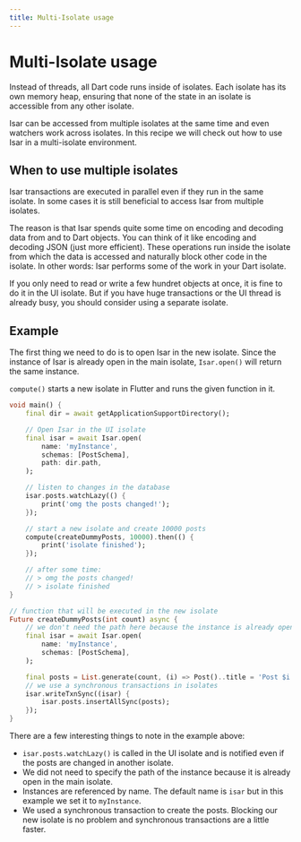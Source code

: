```yaml
---
title: Multi-Isolate usage
---
```


# Multi-Isolate usage

Instead of threads, all Dart code runs inside of isolates. Each isolate has its own memory heap, ensuring that none of the state in an isolate is accessible from any other isolate.

Isar can be accessed from multiple isolates at the same time and even watchers work across isolates. In this recipe we will check out how to use Isar in a multi-isolate environment.

## When to use multiple isolates

Isar transactions are executed in parallel even if they run in the same isolate. In some cases it is still beneficial to access Isar from multiple isolates.

The reason is that Isar spends quite some time on encoding and decoding data from and to Dart objects. You can think of it like encoding and decoding JSON (just more efficient). These operations run inside the isolate from which the data is accessed and naturally block other code in the isolate. In other words: Isar performs some of the work in your Dart isolate.

If you only need to read or write a few hundret objects at once, it is fine to do it in the UI isolate. But if you have huge transactions or the UI thread is already busy, you should consider using a separate isolate.

## Example

The first thing we need to do is to open Isar in the new isolate. Since the instance of Isar is already open in the main isolate, `Isar.open()` will return the same instance.

`compute()` starts a new isolate in Flutter and runs the given function in it.

```dart
void main() {
    final dir = await getApplicationSupportDirectory();

    // Open Isar in the UI isolate
    final isar = await Isar.open(
        name: 'myInstance',
        schemas: [PostSchema],
        path: dir.path,
    );

    // listen to changes in the database
    isar.posts.watchLazy(() {
        print('omg the posts changed!');
    });

    // start a new isolate and create 10000 posts
    compute(createDummyPosts, 10000).then(() {
        print('isolate finished');
    });

    // after some time:
    // > omg the posts changed!
    // > isolate finished
}

// function that will be executed in the new isolate
Future createDummyPosts(int count) async {
    // we don't need the path here because the instance is already open
    final isar = await Isar.open(
        name: 'myInstance',
        schemas: [PostSchema],
    );

    final posts = List.generate(count, (i) => Post()..title = 'Post $i');
    // we use a synchronous transactions in isolates
    isar.writeTxnSync((isar) {
        isar.posts.insertAllSync(posts);
    });
}
```

There are a few interesting things to note in the example above:

- `isar.posts.watchLazy()` is called in the UI isolate and is notified even if the posts are changed in another isolate.
- We did not need to specify the path of the instance because it is already open in the main isolate.
- Instances are referenced by name. The default name is `isar` but in this example we set it to `myInstance`.
- We used a synchronous transaction to create the posts. Blocking our new isolate is no problem and synchronous transactions are a little faster.
